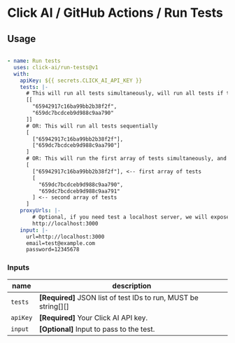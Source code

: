 # Click AI / GitHub Actions / Run Tests

## Usage

```yaml

- name: Run tests
  uses: click-ai/run-tests@v1
  with:
    apiKey: ${{ secrets.CLICK_AI_API_KEY }}
    tests: |-
      # This will run all tests simultaneously, will run all tests if the array is empty
      [[
        "65942917c16ba99bb2b38f2f",
        "659dc7bcdceb9d988c9aa790"
      ]]
      # OR: This will run all tests sequentially
      [
        ["65942917c16ba99bb2b38f2f"],
        ["659dc7bcdceb9d988c9aa790"]
      ]
      # OR: This will run the first array of tests simultaneously, and after that the second array of tests simultaneously
      [
        ["65942917c16ba99bb2b38f2f"], <-- first array of tests
        [
          "659dc7bcdceb9d988c9aa790",
          "659dc7bcdceb9d988c9aa791"
        ] <-- second array of tests
      ]
    proxyUrls: |- 
        # Optional, if you need test a localhost server, we will expose it to the internet
        http://localhost:3000
    input: |-
      url=http://localhost:3000
      email=test@example.com
      password=12345678

```

### Inputs

 name    | description                                     |
 ------- | ----------------------------------------------- |
 `tests` | **[Required]** JSON list of test IDs to run, MUST be string[][]         |
 `apiKey`| **[Required]** Your Click AI API key.           |
 `input` | **[Optional]** Input to pass to the test.       |
